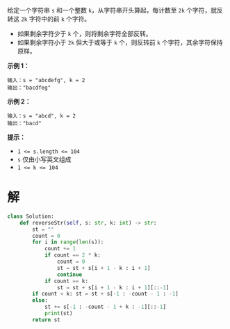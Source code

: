 给定一个字符串 `s` 和一个整数 `k`，从字符串开头算起，每计数至 `2k` 个字符，就反转这 `2k` 字符中的前 `k` 个字符。

- 如果剩余字符少于 `k` 个，则将剩余字符全部反转。
- 如果剩余字符小于 `2k` 但大于或等于 `k` 个，则反转前 `k` 个字符，其余字符保持原样。

 

**示例 1：**

```
输入：s = "abcdefg", k = 2
输出："bacdfeg"
```

**示例 2：**

```
输入：s = "abcd", k = 2
输出："bacd"
```

 

**提示：**

- `1 <= s.length <= 104`
- `s` 仅由小写英文组成
- `1 <= k <= 104`

# 解

```python
class Solution:
    def reverseStr(self, s: str, k: int) -> str:
        st = ""
        count = 0
        for i in range(len(s)):
            count += 1
            if count == 2 * k:
                count = 0
                st = st + s[i + 1 - k : i + 1]
                continue
            if count == k:
                st = st + s[i + 1 - k : i + 1][::-1]
        if count < k: st = st + s[-1 : -count - 1 : -1]
        else: 
            st += s[-1 : -count - 1 + k : -1][::-1]
            print(st)
        return st
```

